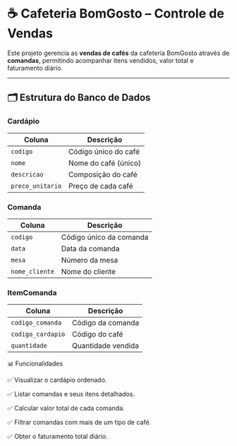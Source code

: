 # ☕ Cafeteria BomGosto – Controle de Vendas

Este projeto gerencia as **vendas de cafés** da cafeteria BomGosto através de **comandas**, permitindo acompanhar itens vendidos, valor total e faturamento diário.  

---

## 🗂 Estrutura do Banco de Dados

### **Cardápio**
| Coluna         | Descrição                    |
|----------------|------------------------------|
| `codigo`       | Código único do café         |
| `nome`         | Nome do café (único)         |
| `descricao`    | Composição do café           |
| `preco_unitario` | Preço de cada café          |

### **Comanda**
| Coluna        | Descrição                   |
|---------------|-----------------------------|
| `codigo`      | Código único da comanda     |
| `data`        | Data da comanda             |
| `mesa`        | Número da mesa              |
| `nome_cliente`| Nome do cliente             |

### **ItemComanda**
| Coluna          | Descrição                          |
|-----------------|------------------------------------|
| `codigo_comanda`| Código da comanda                  |
| `codigo_cardapio` | Código do café                     |
| `quantidade`    | Quantidade vendida                 |


📊 Funcionalidades

✅ Visualizar o cardápio ordenado.

✅ Listar comandas e seus itens detalhados.

✅ Calcular valor total de cada comanda.

✅ Filtrar comandas com mais de um tipo de café.

✅ Obter o faturamento total diário.
